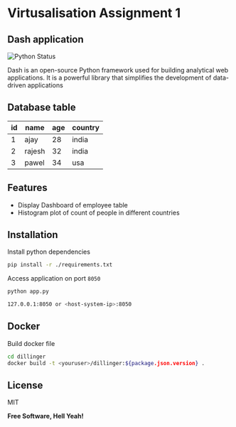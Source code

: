 # Virtusalisation Assignment 1
## Dash application 


![Python Status](https://camo.githubusercontent.com/09cc3c9d1677990baa9fc67f134b72583f0cefb82e235e8b929ff36aa982accd/68747470733a2f2f696d672e736869656c64732e696f2f707970692f707976657273696f6e732f64616e6765722d707974686f6e)


Dash is an open-source Python framework used for building analytical web applications. It is a powerful library that simplifies the development of data-driven applications
## Database table

| id | name   | age | country |
|----|--------|-----|---------|
| 1  | ajay   | 28  | india   |
| 2  | rajesh | 32  | india   |
| 3  | pawel  | 34  | usa     |

## Features
- Display Dashboard of employee table
- Histogram plot of count of people in different countries

## Installation

Install python dependencies

```sh
pip install -r ./requirements.txt
```
Access application on port `8050`
```sh
python app.py
```
```sh
127.0.0.1:8050 or <host-system-ip>:8050
```
## Docker
Build docker file

```sh
cd dillinger
docker build -t <youruser>/dillinger:${package.json.version} .
```



## License

MIT

**Free Software, Hell Yeah!**
